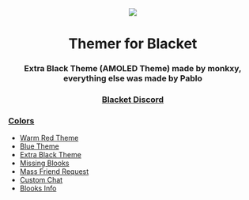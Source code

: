<div align="center">
  <img src="https://cdn.discordapp.com/attachments/924409184496271440/1135468018890186792/image.png">
  <h1>Themer for Blacket</h1>
  <h3>Extra Black Theme (AMOLED Theme) made by monkxy, everything else was made by Pablo</h3>
  <h3><a href="https://discord.gg/blacket">Blacket Discord</a></h3>
</div>

### [Colors](Colors/)
 * [Warm Red Theme](Colors/strawberry.js)
 * [Blue Theme](Colors/blue.js)
 * [Extra Black Theme](Colors/amoled.js)
 * [Missing Blooks](Global/MissingBlooks.js)
 * [Mass Friend Request](Global/FriendRequest.js)
 * [Custom Chat](Global/CustomChat.js)
 * [Blooks Info](Global/BlooksInfo.js)
